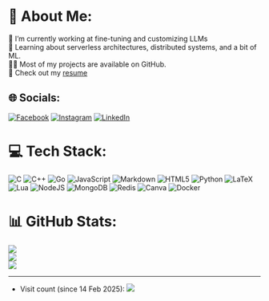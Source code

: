 # 💫 About Me:
🔭 I’m currently working at fine-tuning and customizing LLMs<br>🧐 Learning about serverless architectures, distributed systems, and a bit of ML.<br>👨‍💻 Most of my projects are available on GitHub.<br>📙 Check out my [resume](https://drive.google.com/file/d/1_5qnKsokCJQsRhN6FiAOM871-DvhDfL4/view)<br>


## 🌐 Socials:
[![Facebook](https://img.shields.io/badge/Facebook-%231877F2.svg?logo=Facebook&logoColor=white)](https://facebook.com/dimpalkalita99) [![Instagram](https://img.shields.io/badge/Instagram-%23E4405F.svg?logo=Instagram&logoColor=white)](https://instagram.com/dimpal_kalita_99) [![LinkedIn](https://img.shields.io/badge/LinkedIn-%230077B5.svg?logo=linkedin&logoColor=white)](https://linkedin.com/in/dimpal-kalita-819121226) 

# 💻 Tech Stack:
![C](https://img.shields.io/badge/c-%2300599C.svg?style=flat&logo=c&logoColor=white) ![C++](https://img.shields.io/badge/c++-%2300599C.svg?style=flat&logo=c%2B%2B&logoColor=white) ![Go](https://img.shields.io/badge/go-%2300ADD8.svg?style=flat&logo=go&logoColor=white) ![JavaScript](https://img.shields.io/badge/javascript-%23323330.svg?style=flat&logo=javascript&logoColor=%23F7DF1E) ![Markdown](https://img.shields.io/badge/markdown-%23000000.svg?style=flat&logo=markdown&logoColor=white) ![HTML5](https://img.shields.io/badge/html5-%23E34F26.svg?style=flat&logo=html5&logoColor=white) ![Python](https://img.shields.io/badge/python-3670A0?style=flat&logo=python&logoColor=ffdd54) ![LaTeX](https://img.shields.io/badge/latex-%23008080.svg?style=flat&logo=latex&logoColor=white) ![Lua](https://img.shields.io/badge/lua-%232C2D72.svg?style=flat&logo=lua&logoColor=white) ![NodeJS](https://img.shields.io/badge/node.js-6DA55F?style=flat&logo=node.js&logoColor=white) ![MongoDB](https://img.shields.io/badge/MongoDB-%234ea94b.svg?style=flat&logo=mongodb&logoColor=white) ![Redis](https://img.shields.io/badge/redis-%23DD0031.svg?style=flat&logo=redis&logoColor=white) ![Canva](https://img.shields.io/badge/Canva-%2300C4CC.svg?style=flat&logo=Canva&logoColor=white) ![Docker](https://img.shields.io/badge/docker-%230db7ed.svg?style=flat&logo=docker&logoColor=white)
# 📊 GitHub Stats:
![](https://github-readme-stats.vercel.app/api?username=Dimpal-Kalita&theme=tokyonight&hide_border=false&include_all_commits=true&count_private=false)<br/>
![](https://github-readme-streak-stats.herokuapp.com/?user=Dimpal-Kalita&theme=tokyonight&hide_border=false)<br/>
![](https://github-readme-stats.vercel.app/api/top-langs/?username=Dimpal-Kalita&theme=tokyonight&hide_border=false&include_all_commits=true&count_private=false&layout=compact)

---
+ Visit count (since 14 Feb 2025):
  ![](https://count.getloli.com/get/@Dimpal-Kalita?theme=moebooru)

<!-- Proudly created with GPRM ( https://gprm.itsvg.in ) -->
